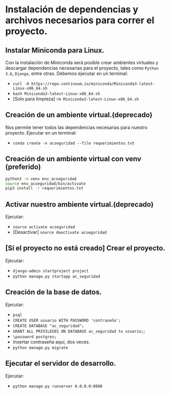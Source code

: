 # Instalación de dependencias y archivos necesarios para correr el proyecto.

## Instalar Miniconda para Linux.
Con la instalación de Miniconda será posible crear ambientes virtuales y descargar
dependencias necesarias para el proyecto, tales como `Python 3.6`, `Django`, entre
otras. Debemos ejecutar en un terminal: 
* `curl -O https://repo.continuum.io/miniconda/Miniconda3-latest-Linux-x86_64.sh`
* `bash Miniconda3-latest-Linux-x86_64.sh`
* [Solo para limpieza] `rm Miniconda3-latest-Linux-x86_64.sh`

## Creación de un ambiente virtual.(deprecado)
Nos permite tener todos las dependencias necesarias para nuestro proyecto.
Ejecutar en un terminal:
* `conda create -n acseguridad --file requerimientos.txt`

## Creación de un ambiente virtual con venv (preferido)
```bash
python3 -m venv env_acseguridad
source env_acseguridad/bin/activate
pip3 install -r requerimientos.txt
```

## Activar nuestro ambiente virtual.(deprecado)
Ejecutar:
* `source activate acseguridad`
* [Desactivar] `source deactivate acseguridad`

## [Si el proyecto no está creado] Crear el proyecto.
Ejecutar: 
* `django-admin startproject project`
* `python manage.py startapp ac_seguridad`

## Creación de la base de datos.
Ejecutar:
* `psql`
* `CREATE USER usuario WITH PASSWORD 'contraseña';`
* `CREATE DATABASE "ac_seguridad";`
* `GRANT ALL PRIVILEGES ON DATABASE ac_seguridad to usuario;`;
* `\password postgres;`
* Insertar contraseña aquí, dos veces.
* `python manage.py migrate`

## Ejecutar el servidor de desarrollo.
Ejecutar:
* `python manage.py runserver 0.0.0.0:8080`
